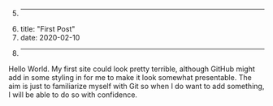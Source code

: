 5.	---
6.	title: "First Post"
7.	date: 2020-02-10
8.	---


Hello World.
My first site could look pretty terrible, although GitHub might add in some styling in for me to make it look somewhat presentable.
The aim is just to familiarize myself with Git so when I do want to add something, I will be able to do so with confidence.
